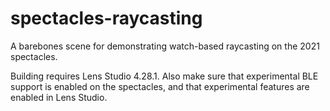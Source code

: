 # spectacles-raycasting

A barebones scene for demonstrating watch-based raycasting on the 2021 spectacles.

Building requires Lens Studio 4.28.1. Also make sure that experimental BLE support is enabled on the spectacles, and that experimental features are enabled in Lens Studio.
